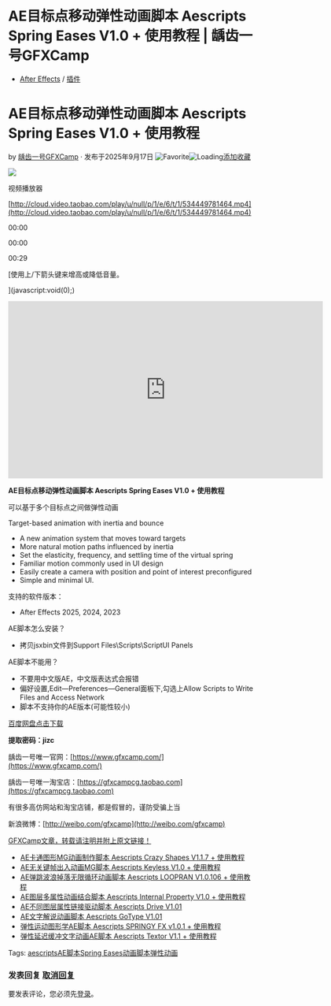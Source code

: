 # AE目标点移动弹性动画脚本 Aescripts Spring Eases V1.0 + 使用教程 | 龋齿一号GFXCamp

-   [After Effects](https://www.gfxcamp.com/category/plug-ins/ae-plug-ins/) / [插件](https://www.gfxcamp.com/category/plug-ins/)

# AE目标点移动弹性动画脚本 Aescripts Spring Eases V1.0 + 使用教程

by [龋齿一号GFXCamp](https://www.gfxcamp.com/author/gfxcamp/ "文章作者 龋齿一号GFXCamp") · 发布于2025年9月17日 ![Favorite](https://www.gfxcamp.com/wp-content/plugins/wp-favorite-posts/img/star.png "Favorite")![Loading](https://www.gfxcamp.com/wp-content/plugins/wp-favorite-posts/img/loading.gif "Loading")[添加收藏](?wpfpaction=add&postid=129660 "添加收藏")

![](https://www.gfxcamp.com/wp-content/uploads/2025/09/Spring-Ease.jpg)  

视频播放器

[http://cloud.video.taobao.com/play/u/null/p/1/e/6/t/1/534449781464.mp4](http://cloud.video.taobao.com/play/u/null/p/1/e/6/t/1/534449781464.mp4)

00:00

00:00

00:29

[使用上/下箭头键来增高或降低音量。

](javascript:void\(0\);)

<iframe loading="lazy" src="https://player.youku.com/embed/XNjUwMjEwMzU4NA==" width="640" height="360" frameborder="0" allowfullscreen="allowfullscreen" data-mce-fragment="1"></iframe>

**AE目标点移动弹性动画脚本 Aescripts Spring Eases V1.0 + 使用教程**

可以基于多个目标点之间做弹性动画

Target-based animation with inertia and bounce

-   A new animation system that moves toward targets
-   More natural motion paths influenced by inertia
-   Set the elasticity, frequency, and settling time of the virtual spring
-   Familiar motion commonly used in UI design
-   Easily create a camera with position and point of interest preconfigured
-   Simple and minimal UI.

支持的软件版本：

-   After Effects 2025, 2024, 2023

AE脚本怎么安装？

-   拷贝jsxbin文件到Support Files\\Scripts\\ScriptUI Panels

AE脚本不能用？

-   不要用中文版AE，中文版表达式会报错
-   偏好设置,Edit—Preferences—General面板下,勾选上Allow Scripts to Write Files and Access Network
-   脚本不支持你的AE版本(可能性较小)

[百度网盘点击下载](https://pan.baidu.com/s/17xKagevOT0wzhTfCl2WNwg?pwd=jizc)

**提取密码：jizc**

龋齿一号唯一官网：[https://www.gfxcamp.com/](https://www.gfxcamp.com/)

龋齿一号唯一淘宝店：[https://gfxcampcg.taobao.com](https://gfxcampcg.taobao.com)

有很多高仿网站和淘宝店铺，都是假冒的，谨防受骗上当

新浪微博：[http://weibo.com/gfxcamp](http://weibo.com/gfxcamp)

[GFXCamp文章，转载请注明并附上原文链接！](https://www.gfxcamp.com)

-   [![AE卡通图形MG动画制作脚本 Aescripts Crazy Shapes V1.1.7 + 使用教程](data:image/gif;base64,R0lGODlhAQABAIAAAAAAAP///yH5BAEAAAAALAAAAAABAAEAAAIBRAA7)](https://www.gfxcamp.com/crazy-shapes/)[AE卡通图形MG动画制作脚本 Aescripts Crazy Shapes V1.1.7 + 使用教程](https://www.gfxcamp.com/crazy-shapes/)
-   [![AE无关键帧出入动画MG脚本 Aescripts Keyless V1.0 + 使用教程](data:image/gif;base64,R0lGODlhAQABAIAAAAAAAP///yH5BAEAAAAALAAAAAABAAEAAAIBRAA7)](https://www.gfxcamp.com/keyless/)[AE无关键帧出入动画MG脚本 Aescripts Keyless V1.0 + 使用教程](https://www.gfxcamp.com/keyless/)
-   [![AE弹跳波浪掉落无限循环动画脚本 Aescripts LOOPRAN V1.0.106 + 使用教程](data:image/gif;base64,R0lGODlhAQABAIAAAAAAAP///yH5BAEAAAAALAAAAAABAAEAAAIBRAA7)](https://www.gfxcamp.com/loopran/)[AE弹跳波浪掉落无限循环动画脚本 Aescripts LOOPRAN V1.0.106 + 使用教程](https://www.gfxcamp.com/loopran/)
-   [![AE图层多属性动画结合脚本 Aescripts Internal Property V1.0 + 使用教程](data:image/gif;base64,R0lGODlhAQABAIAAAAAAAP///yH5BAEAAAAALAAAAAABAAEAAAIBRAA7)](https://www.gfxcamp.com/internal-property/)[AE图层多属性动画结合脚本 Aescripts Internal Property V1.0 + 使用教程](https://www.gfxcamp.com/internal-property/)
-   [![AE不同图层属性链接驱动脚本 Aescripts Drive V1.01](data:image/gif;base64,R0lGODlhAQABAIAAAAAAAP///yH5BAEAAAAALAAAAAABAAEAAAIBRAA7)](https://www.gfxcamp.com/aescripts-drive/)[AE不同图层属性链接驱动脚本 Aescripts Drive V1.01](https://www.gfxcamp.com/aescripts-drive/)
-   [![AE文字解说动画脚本 Aescripts GoType V1.01](data:image/gif;base64,R0lGODlhAQABAIAAAAAAAP///yH5BAEAAAAALAAAAAABAAEAAAIBRAA7)](https://www.gfxcamp.com/aescripts-gotype/)[AE文字解说动画脚本 Aescripts GoType V1.01](https://www.gfxcamp.com/aescripts-gotype/)
-   [![弹性运动图形学AE脚本 Aescripts SPRINGY FX v1.0.1 + 使用教程](data:image/gif;base64,R0lGODlhAQABAIAAAAAAAP///yH5BAEAAAAALAAAAAABAAEAAAIBRAA7)](https://www.gfxcamp.com/springy-fx-v101/)[弹性运动图形学AE脚本 Aescripts SPRINGY FX v1.0.1 + 使用教程](https://www.gfxcamp.com/springy-fx-v101/)
-   [![弹性延迟缓冲文字动画AE脚本 Aescripts Textor V1.1 + 使用教程](data:image/gif;base64,R0lGODlhAQABAIAAAAAAAP///yH5BAEAAAAALAAAAAABAAEAAAIBRAA7)](https://www.gfxcamp.com/textor/)[弹性延迟缓冲文字动画AE脚本 Aescripts Textor V1.1 + 使用教程](https://www.gfxcamp.com/textor/)

[](javascript:void\(0\); "微博")[](javascript:void\(0\); "微信")[](javascript:void\(0\); "QQ")[](javascript:void\(0\); "QQ空间")

Tags: [aescripts](https://www.gfxcamp.com/tag/aescripts/)[AE脚本](https://www.gfxcamp.com/tag/ae%e8%84%9a%e6%9c%ac/)[Spring Eases](https://www.gfxcamp.com/tag/spring-eases/)[动画脚本](https://www.gfxcamp.com/tag/%e5%8a%a8%e7%94%bb%e8%84%9a%e6%9c%ac/)[弹性动画](https://www.gfxcamp.com/tag/%e5%bc%b9%e6%80%a7%e5%8a%a8%e7%94%bb/)

### 发表回复 [取消回复](/spring-eases/#respond)

要发表评论，您必须先[登录](https://www.gfxcamp.com/wp-login.php?redirect_to=https%3A%2F%2Fwww.gfxcamp.com%2Fspring-eases%2F)。